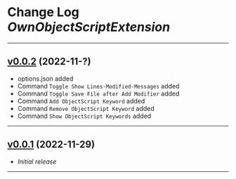 # Change Log *OwnObjectScriptExtension*

---

## [v0.0.2](https://github.com/phil1436/ownobjectscriptextension/tree/0.0.2) (2022-11-?)

- options.json added
- Command `Toggle Show Lines-Modified-Messages` added
- Command `Toggle Save File after Add Modifier` added
- Command `Add ObjectScript Keyword` added
- Command `Remove ObjectScript Keyword` added
- Command `Show ObjectScript Keywords` added

---

## [v0.0.1](https://github.com/phil1436/ownobjectscriptextension/tree/0.0.1) (2022-11-29)

- *Initial release*

---

